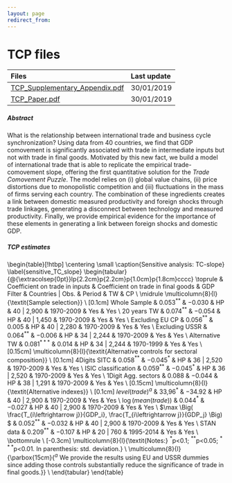 ```yaml
---
layout: page
redirect_from: 
---
```


# TCP files

| Files       |  Last update |
|:-------------|:------------------|
| <a href="./TCP_Supplementary_Appendix.pdf" target="_blank">TCP_Supplementary_Appendix.pdf</a>           | 30/01/2019 |
| <a href="./TCP_Paper.pdf" target="_blank">TCP_Paper.pdf</a> | 30/01/2019 |


##### Abstract 
What is the relationship between international trade and business cycle synchronization? Using data from 40 countries, we find that GDP comovement is significantly associated with trade in intermediate inputs but not with trade in final goods. Motivated by this new fact, we build a model of international trade that is able to replicate the empirical trade-comovement slope, offering the first quantitative solution for the *Trade Comovement Puzzle*. The model relies on (i) global value chains, (ii) price distortions due to monopolistic competition and (iii) fluctuations in the mass of firms serving each country. The combination of these ingredients creates a link between domestic measured productivity and foreign shocks through trade linkages, generating a disconnect between technology and measured productivity. Finally, we provide empirical evidence for the importance of these elements in generating a link between foreign shocks and domestic GDP.

##### TCP estimates
\begin{table}[!htbp] \centering 
\small
  \caption{Sensitive analysis: TC-slope} 
  \label{sensitive_TC_slope} 
\begin{tabular}{@{\extracolsep{0pt}}lp{2.2cm}p{2.2cm}p{1.0cm}p{1.8cm}cccc} 
\toprule & Coefficient on  trade in inputs  & Coefficient on trade in final goods & GDP Filter & Countries | Obs. & Period & TW & CP \\ \midrule 
\multicolumn{8}{l}{\textit{Sample selection}} \\ [0.1cm]
Whole Sample & 0.053$^{**}$ & $-$0.030 & HP & 40 | 2,900 & 1970-2009 & Yes & Yes \\
20 years TW & 0.074$^{**}$ & $-$0.054 & HP & 40 | 1,450 & 1970-2009 & Yes & Yes \\
Excluding EU CP & 0.056$^{**}$ & 0.005 & HP & 40 | 2,280 & 1970-2009 & Yes & Yes \\
Excluding USSR & 0.064$^{**}$ & $-$0.006 & HP & 34 | 2,244 & 1970-2009 & Yes & Yes \\
Alternative TW & 0.081$^{***}$ & 0.014 & HP & 34 | 2,244 & 1970-1999 & Yes & Yes \\ [0.15cm]
\multicolumn{8}{l}{\textit{Alternative controls for sectoral composition}} \\ [0.1cm]
4Digits SITC & 0.058$^{**}$ & $-$0.045$^{*}$ & HP & 36 | 2,520 & 1970-2009 & Yes & Yes \\
ISIC classification & 0.059$^{**}$ & $-$0.045$^{*}$ & HP & 36 | 2,520 & 1970-2009 & Yes & Yes \\
1Digit Agg. sectors & 0.088 & $-$0.044 & HP & 38 | 1,291 & 1970-2009 & Yes & Yes \\ [0.15cm]
\multicolumn{8}{l}{\textit{Alternative indexes}} \\ [0.1cm]
$level(trade)^{ a}$ & 33,96$^{*}$ & $-$34.92 & HP & 40 | 2,900 & 1970-2009 & Yes & Yes \\
$\log(mean(trade))$ & 0.044$^{*}$ & $-$0.027 & HP & 40 | 2,900 & 1970-2009 & Yes & Yes \\
$\max \Big( \frac{T_{i\leftrightarrow j}}{GDP_i}, \frac{T_{i\leftrightarrow j}}{GDP_j} \Big) $ & 0.052$^{**}$ & $-$0.032 & HP & 40 | 2,900 & 1970-2009 & Yes & Yes \\
STAN data & 0.209$^{**}$ & $-$0.107 & HP & 20 | 760 & 1995-2014 & Yes & Yes \\
\bottomrule \\ [-0.3cm]
\multicolumn{8}{l}{\textit{Notes:} $^{*}$p$<$0.1; $^{**}$p$<$0.05; $^{***}$p$<$0.01. In parenthesis: std. deviation.} \\ 
\multicolumn{8}{l}{\parbox{15cm}{$^{a}$ We provide the results using EU and USSR dummies since adding those controls substantially reduce the significance of trade in final goods.}} \\ 
\end{tabular} 
\end{table}

